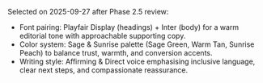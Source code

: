 Selected on 2025-09-27 after Phase 2.5 review:
- Font pairing: Playfair Display (headings) + Inter (body) for a warm editorial tone with approachable supporting copy.
- Color system: Sage & Sunrise palette (Sage Green, Warm Tan, Sunrise Peach) to balance trust, warmth, and conversion accents.
- Writing style: Affirming & Direct voice emphasising inclusive language, clear next steps, and compassionate reassurance.
